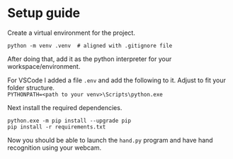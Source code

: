 # Setup guide
Create a virtual environment for the project. 

```shell
python -m venv .venv  # aligned with .gitignore file
```

After doing that, add it as the python interpreter for your workspace/environment. 

For VSCode I added a file `.env` and add the following to it. Adjust to fit your folder structure.\
`PYTHONPATH=<path to your venv>\Scripts\python.exe`

Next install the required dependencies.

```shell
python.exe -m pip install --upgrade pip
pip install -r requirements.txt
```

Now you should be able to launch the `hand.py` program and have hand recognition using your webcam.
